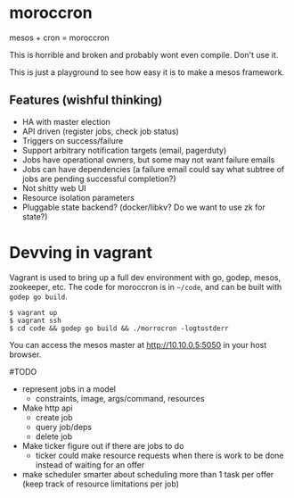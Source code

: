 # moroccron
mesos + cron = moroccron

This is horrible and broken and probably wont even compile. Don't use it.

This is just a playground to see how easy it is to make a mesos framework.

## Features (wishful thinking)

* HA with master election
* API driven (register jobs, check job status)
* Triggers on success/failure
* Support arbitrary notification targets (email, pagerduty)
* Jobs have operational owners, but some may not want failure emails
* Jobs can have dependencies (a failure email could say what subtree of jobs are pending successful completion?)
* Not shitty web UI
* Resource isolation parameters
* Pluggable state backend? (docker/libkv? Do we want to use zk for state?)

# Devving in vagrant

Vagrant is used to bring up a full dev environment with go, godep, mesos, zookeeper, etc. The code for moroccron is in `~/code`, and can be built with `godep go build`.

```
$ vagrant up
$ vagrant ssh
$ cd code && godep go build && ./morrocron -logtostderr
```

You can access the mesos master at http://10.10.0.5:5050 in your host browser.


#TODO

* represent jobs in a model
  * constraints, image, args/command, resources
* Make http api
  * create job
  * query job/deps
  * delete job
* Make ticker figure out if there are jobs to do
  * ticker could make resource requests when there is work to be done instead of waiting for an offer
* make scheduler smarter about scheduling more than 1 task per offer (keep track of resource limitations per job)
